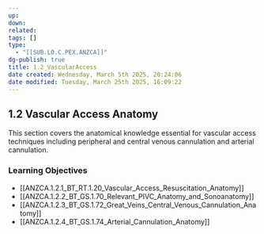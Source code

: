 ```yaml
---
up: 
down: 
related: 
tags: []
type:
  - "[[SUB.LO.C.PEX.ANZCA]]"
dg-publish: true
title: 1.2_VascularAccess
date created: Wednesday, March 5th 2025, 20:24:06
date modified: Tuesday, March 25th 2025, 16:09:22
---
```


## 1.2 Vascular Access Anatomy

This section covers the anatomical knowledge essential for vascular access techniques including peripheral and central venous cannulation and arterial cannulation.

### Learning Objectives

- [[ANZCA.1.2.1_BT_RT.1.20_Vascular_Access_Resuscitation_Anatomy]]
- [[ANZCA.1.2.2_BT_GS.1.70_Relevant_PIVC_Anatomy_and_Sonoanatomy]]
- [[ANZCA.1.2.3_BT_GS.1.72_Great_Veins_Central_Venous_Cannulation_Anatomy]]
- [[ANZCA.1.2.4_BT_GS.1.74_Arterial_Cannulation_Anatomy]]
